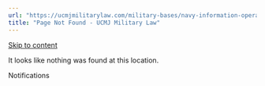 ```yaml
---
url: "https://ucmjmilitarylaw.com/military-bases/navy-information-operations-command-sugar-grove-west-virginia-military-defense-lawyer-ucmj-legal-guide/%7Blocation12"
title: "Page Not Found - UCMJ Military Law"
---
```


[Skip to content](https://ucmjmilitarylaw.com/military-bases/navy-information-operations-command-sugar-grove-west-virginia-military-defense-lawyer-ucmj-legal-guide/%7Blocation12#content)

It looks like nothing was found at this location.

Notifications